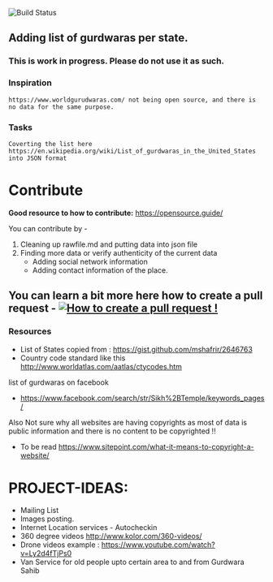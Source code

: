 ![Build Status](https://travis-ci.com/manpreetbhasin/gurudwaras.svg?branch=master)

## Adding list of gurdwaras per state.

### This is work in progress. Please do not use it as such.

### Inspiration
    https://www.worldgurudwaras.com/ not being open source, and there is no data for the same purpose.

### Tasks
    Coverting the list here https://en.wikipedia.org/wiki/List_of_gurdwaras_in_the_United_States into JSON format


# Contribute

**Good resource to how to contribute:**
    https://opensource.guide/

You can contribute by -
1. Cleaning up rawfile.md and putting data into json file
2. Finding more data or verify authenticity of the current data
    - Adding social network information
    - Adding contact information of the place.

You can learn a bit more here how to create a pull request -
[![How to create a pull request !](https://j.gifs.com/zmNGly@large.gif)](https://www.youtube.com/watch?v=G1I3HF4YWEw)
---


### Resources
- List of States copied from : https://gist.github.com/mshafrir/2646763
- Country code standard like this http://www.worldatlas.com/aatlas/ctycodes.htm

list of gurdwaras on facebook
-   https://www.facebook.com/search/str/Sikh%2BTemple/keywords_pages/


Also Not sure why all websites are having copyrights as most of data is public information and there is no content to be copyrighted !!
- To be read https://www.sitepoint.com/what-it-means-to-copyright-a-website/

# PROJECT-IDEAS:
- Mailing List
- Images posting.
- Internet Location services - Autocheckin
- 360 degree videos http://www.kolor.com/360-videos/
- Drone videos example : https://www.youtube.com/watch?v=Ly2d4fTjPs0
- Van Service for old people upto certain area to and from Gurdwara Sahib

